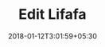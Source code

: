 ---
title: "Edit Lifafa"
date: 2018-01-12T3:01:59+05:30
draft: false
layout: edit-lifafa

occasionbg: true

---